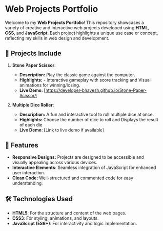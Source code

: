 # Web Projects Portfolio  

Welcome to my **Web Projects Portfolio**! This repository showcases a variety of creative and interactive web projects developed using **HTML**, **CSS**, and **JavaScript**. Each project highlights a unique use case or concept, reflecting my skills in web design and development.  

## 📂 Projects Include  
1. **Stone Paper Scissor**:  
   - **Description:** Play the classic game against the computer.  
   - **Highlights:**  - Interactive gameplay with score tracking and Visual animations for winning/losing.  
   - **Live Demo:** [https://developer-bhavesh.github.io/Stone-Paper-Scissor/]  

2. **Multiple Dice Roller**:  
   - **Description:** A fun and interactive tool to roll multiple dice at once.  
   - **Highlights:** Choose the number of dice to roll and Displays the result of each die  
   - **Live Demo:** [Link to live demo if available]  


## 🚀 Features  
- **Responsive Designs:** Projects are designed to be accessible and visually appealing across various devices.  
- **Interactive Elements:** Seamless integration of JavaScript for enhanced user interaction.  
- **Clean Code:** Well-structured and commented code for easy understanding.  

## 🛠️ Technologies Used  
- **HTML5**: For the structure and content of the web pages.  
- **CSS3**: For styling, animations, and layouts.  
- **JavaScript (ES6+)**: For interactivity and logic implementation.  
